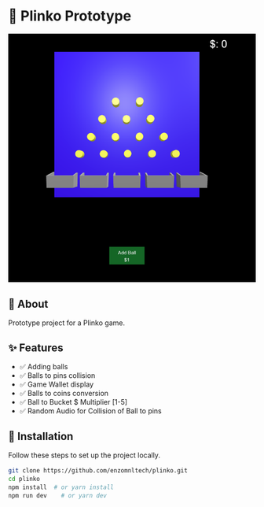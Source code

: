 # 🚀 Plinko Prototype

![Project Banner](https://github.com/enzomnltech/plinko/blob/main/public/assets/Banner.PNG?raw=true)

## 📖 About
Prototype project for a Plinko game.

## ✨ Features
- ✅ Adding balls
- ✅ Balls to pins collision
- ✅ Game Wallet display
- ✅ Balls to coins conversion
- ✅ Ball to Bucket $ Multiplier [1-5]
- ✅ Random Audio for Collision of Ball to pins

## 🔧 Installation
Follow these steps to set up the project locally.

```sh
git clone https://github.com/enzomnltech/plinko.git
cd plinko
npm install  # or yarn install
npm run dev    # or yarn dev
